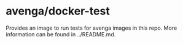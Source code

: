 # avenga/docker-test

Provides an image to run tests for avenga images in this repo. More information
can be found in ../README.md.
